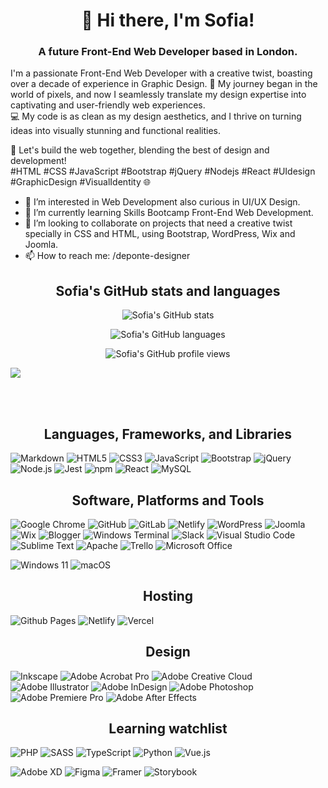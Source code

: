 <h1 align="center">👋 Hi there, I'm Sofia!</h1>
<h3 align="center">A future Front-End Web Developer based in London.</h3>

I'm a passionate Front-End Web Developer with a creative twist, boasting over a decade of experience in Graphic Design. 🎨 My journey began in the world of pixels, and now I seamlessly translate my design expertise into captivating and user-friendly web experiences.  
💻 My code is as clean as my design aesthetics, and I thrive on turning ideas into visually stunning and functional realities.  

🚀 Let's build the web together, blending the best of design and development!  
#HTML #CSS #JavaScript #Bootstrap #jQuery #Nodejs #React #UIdesign #GraphicDesign #VisualIdentity 🌐

- 👀 I’m interested in Web Development also curious in UI/UX Design.
- 🌱 I’m currently learning Skills Bootcamp Front-End Web Development.
- 💞️ I’m looking to collaborate on projects that need a creative twist specially in CSS and HTML, using Bootstrap, WordPress, Wix and Joomla.
- 📫 How to reach me: /deponte-designer


<!---
Old Projects: https://pvnaescola.blogspot.com/ | https://atuavez3.wordpress.com/
--->


<h2 align="center">Sofia's GitHub stats and languages </h2>

<p align="center"><img src="https://github-readme-stats.vercel.app/api?username=deponte-designer&rank_icon=github&show_icons=true&theme=radical" alt="Sofia's GitHub stats" /></p>  

<p align="center"><img src="https://github-readme-stats.vercel.app/api/top-langs?username=deponte-designer&show_icons=true&theme=dracula&locale=en&layout=compact" alt="Sofia's GitHub languages" /></p>  

<p align="center"><img src="https://visitcount.itsvg.in/api?id=deponte-designer&icon=5&color=5" alt="Sofia's GitHub profile views" /></p>  

[![](https://visitcount.itsvg.in/api?id=deponte-designer&label=Who's%20watching&color=5&icon=5&pretty=true)](https://visitcount.itsvg.in)  

<br>
<br>

<h2 align="center">Languages, Frameworks, and Libraries</h2>  

![Markdown](https://img.shields.io/badge/markdown-%23000000.svg?style=for-the-badge&logo=markdown&logoColor=white)
![HTML5](https://img.shields.io/badge/html5-%23E34F26.svg?style=for-the-badge&logo=html5&logoColor=white)
![CSS3](https://img.shields.io/badge/css3-%231572B6.svg?style=for-the-badge&logo=css3&logoColor=white)
![JavaScript](https://img.shields.io/badge/javascript-%23323330.svg?style=for-the-badge&logo=javascript&logoColor=%23F7DF1E)
![Bootstrap](https://img.shields.io/badge/bootstrap-%238511FA.svg?style=for-the-badge&logo=bootstrap&logoColor=white)
![jQuery](https://img.shields.io/badge/jquery-%230769AD.svg?style=for-the-badge&logo=jquery&logoColor=white)
![Node.js](https://img.shields.io/badge/node.js-%23339933.svg?style=for-the-badge&logo=node.js&logoColor=white)
![Jest](https://img.shields.io/badge/-jest-%23C21325?style=for-the-badge&logo=jest&logoColor=white)
![npm](https://img.shields.io/badge/npm-%23CB3837.svg?style=for-the-badge&logo=npm&logoColor=white)
![React](https://img.shields.io/badge/react-%2320232a.svg?style=for-the-badge&logo=react&logoColor=%2361DAFB)
![MySQL](https://img.shields.io/badge/mysql-%2300f.svg?style=for-the-badge&logo=mysql&logoColor=white)
<!---
jQuery, React
--->


<h2 align="center">Software, Platforms and Tools</h2>  

![Google Chrome](https://img.shields.io/badge/Google%20Chrome-4285F4?style=for-the-badge&logo=GoogleChrome&logoColor=white)
![GitHub](https://img.shields.io/badge/github-%23121011.svg?style=for-the-badge&logo=github&logoColor=white)
![GitLab](https://img.shields.io/badge/gitlab-%23181717.svg?style=for-the-badge&logo=gitlab&logoColor=white)
![Netlify](https://img.shields.io/badge/netlify-%23000000.svg?style=for-the-badge&logo=netlify&logoColor=#00C7B7)
![WordPress](https://img.shields.io/badge/WordPress-%23117AC9.svg?style=for-the-badge&logo=WordPress&logoColor=white)
![Joomla](https://img.shields.io/badge/joomla-%235091CD.svg?style=for-the-badge&logo=joomla&logoColor=white)
![Wix](https://img.shields.io/badge/wix-000?style=for-the-badge&logo=wix&logoColor=white)
![Blogger](https://img.shields.io/badge/Blogger-FF5722?style=for-the-badge&logo=blogger&logoColor=white)
![Windows Terminal](https://img.shields.io/badge/Windows%20Terminal-%234D4D4D.svg?style=for-the-badge&logo=windows-terminal&logoColor=white)
![Slack](https://img.shields.io/badge/Slack-4A154B?style=for-the-badge&logo=slack&logoColor=white)
![Visual Studio Code](https://img.shields.io/badge/Visual%20Studio%20Code-0078d7.svg?style=for-the-badge&logo=visual-studio-code&logoColor=white)
![Sublime Text](https://img.shields.io/badge/sublime_text-%23575757.svg?style=for-the-badge&logo=sublime-text&logoColor=important)
![Apache](https://img.shields.io/badge/apache-%23D42029.svg?style=for-the-badge&logo=apache&logoColor=white)
![Trello](https://img.shields.io/badge/Trello-%23026AA7.svg?style=for-the-badge&logo=Trello&logoColor=white)
![Microsoft Office](https://img.shields.io/badge/Microsoft_Office-D83B01?style=for-the-badge&logo=microsoft-office&logoColor=white)

![Windows 11](https://img.shields.io/badge/Windows%2011-%230079d5.svg?style=for-the-badge&logo=Windows%2011&logoColor=white)
![macOS](https://img.shields.io/badge/mac%20os-000000?style=for-the-badge&logo=macos&logoColor=F0F0F0)


<h2 align="center">Hosting</h2>  

![Github Pages](https://img.shields.io/badge/github%20pages-121013?style=for-the-badge&logo=github&logoColor=white)
![Netlify](https://img.shields.io/badge/netlify-%23000000.svg?style=for-the-badge&logo=netlify&logoColor=#00C7B7)
![Vercel](https://img.shields.io/badge/vercel-%23000000.svg?style=for-the-badge&logo=vercel&logoColor=white)


<h2 align="center">Design</h2>  

![Inkscape](https://img.shields.io/badge/Inkscape-e0e0e0?style=for-the-badge&logo=inkscape&logoColor=080A13)
![Adobe Acrobat Pro](https://img.shields.io/badge/Adobe%20Acrobat%20Pro-EC1C24.svg?style=for-the-badge&logo=Adobe%20Acrobat%20Reader&logoColor=white)
![Adobe Creative Cloud](https://img.shields.io/badge/Adobe%20Creative%20Cloud-DA1F26.svg?style=for-the-badge&logo=Adobe%20Creative%20Cloud&logoColor=white)
![Adobe Illustrator](https://img.shields.io/badge/adobe%20illustrator-%23FF9A00.svg?style=for-the-badge&logo=adobe%20illustrator&logoColor=white)
![Adobe InDesign](https://img.shields.io/badge/Adobe%20InDesign-49021F?style=for-the-badge&logo=adobeindesign&logoColor=white)
![Adobe Photoshop](https://img.shields.io/badge/adobe%20photoshop-%2331A8FF.svg?style=for-the-badge&logo=adobe%20photoshop&logoColor=white)
![Adobe Premiere Pro](https://img.shields.io/badge/Adobe%20Premiere%20Pro-9999FF.svg?style=for-the-badge&logo=Adobe%20Premiere%20Pro&logoColor=white)
![Adobe After Effects](https://img.shields.io/badge/Adobe%20After%20Effects-9999FF.svg?style=for-the-badge&logo=Adobe%20After%20Effects&logoColor=white)
<!---
Illustrator, Photoshop, InDesign, Figma, Netlify, WordPress, Wix, Joomla, Trello, 
--->


<h2 align="center">Learning watchlist</h2>  

![PHP](https://img.shields.io/badge/php-%23777BB4.svg?style=for-the-badge&logo=php&logoColor=white)
![SASS](https://img.shields.io/badge/SASS-hotpink.svg?style=for-the-badge&logo=SASS&logoColor=white)
![TypeScript](https://img.shields.io/badge/typescript-%23007ACC.svg?style=for-the-badge&logo=typescript&logoColor=white)
![Python](https://img.shields.io/badge/python-3670A0?style=for-the-badge&logo=python&logoColor=ffdd54)
![Vue.js](https://img.shields.io/badge/vuejs-%2335495e.svg?style=for-the-badge&logo=vuedotjs&logoColor=%234FC08D)   

![Adobe XD](https://img.shields.io/badge/Adobe%20XD-470137?style=for-the-badge&logo=Adobe%20XD&logoColor=#FF61F6)
![Figma](https://img.shields.io/badge/figma-%23F24E1E.svg?style=for-the-badge&logo=figma&logoColor=white)
![Framer](https://img.shields.io/badge/Framer-black?style=for-the-badge&logo=framer&logoColor=blue)
![Storybook](https://img.shields.io/badge/-Storybook-FF4785?style=for-the-badge&logo=storybook&logoColor=white)
<!---
Vue
--->


<!---
deponte-designer/deponte-designer is a ✨ special ✨ repository because its `README.md` (this file) appears on your GitHub profile.
You can click the Preview link to take a look at your changes.

![Sofia's GitHub stats](https://github-readme-stats.vercel.app/api?username=deponte-designer&rank_icon=github)  
--->
